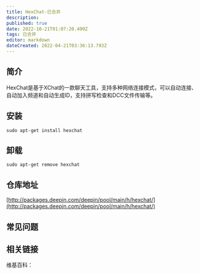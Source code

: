 ```yaml
---
title: HexChat-已合并
description: 
published: true
date: 2022-10-21T01:07:20.490Z
tags: 已合并
editor: markdown
dateCreated: 2022-04-21T03:36:13.793Z
---
```


## 简介

HexChat是基于XChat的一款聊天工具，支持多种网络连接模式，可以自动连接、自动加入频道和自动生成ID，支持拼写检查和DCC文件传输等。

## 安装

`sudo apt-get install hexchat`

## 卸载

`sudo apt-get remove hexchat`

## 仓库地址

[http://packages.deepin.com/deepin/pool/main/h/hexchat/](http://packages.deepin.com/deepin/pool/main/h/hexchat/)

## 常见问题

## 相关链接

维基百科：
